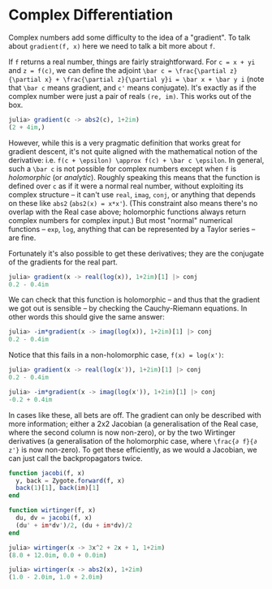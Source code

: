 # Complex Differentiation

Complex numbers add some difficulty to the idea of a "gradient". To talk about `gradient(f, x)` here we need to talk a bit more about `f`.

If `f` returns a real number, things are fairly straightforward. For ``c = x + yi`` and  ``z = f(c)``, we can define the adjoint ``\bar c = \frac{\partial z}{\partial x} + \frac{\partial z}{\partial y}i = \bar x + \bar y i`` (note that ``\bar c`` means gradient, and ``c'`` means conjugate). It's exactly as if the complex number were just a pair of reals `(re, im)`. This works out of the box.

```julia
julia> gradient(c -> abs2(c), 1+2im)
(2 + 4im,)
```

However, while this is a very pragmatic definition that works great for gradient descent, it's not quite aligned with the mathematical notion of the derivative: i.e. ``f(c + \epsilon) \approx f(c) + \bar c \epsilon``. In general, such a ``\bar c`` is not possible for complex numbers except when `f` is *holomorphic* (or *analytic*). Roughly speaking this means that the function is defined over `c` as if it were a normal real number, without exploiting its complex structure – it can't use `real`, `imag`, `conj`, or anything that depends on these like `abs2` (`abs2(x) = x*x'`). (This constraint also means there's no overlap with the Real case above; holomorphic functions always return complex numbers for complex input.) But most "normal" numerical functions – `exp`, `log`, anything that can be represented by a Taylor series – are fine.

Fortunately it's also possible to get these derivatives; they are the conjugate of the gradients for the real part.

```julia
julia> gradient(x -> real(log(x)), 1+2im)[1] |> conj
0.2 - 0.4im
```

We can check that this function is holomorphic – and thus that the gradient we got out is sensible – by checking the Cauchy-Riemann equations. In other words this should give the same answer:

```julia
julia> -im*gradient(x -> imag(log(x)), 1+2im)[1] |> conj
0.2 - 0.4im
```

Notice that this fails in a non-holomorphic case, `f(x) = log(x')`:

```julia
julia> gradient(x -> real(log(x')), 1+2im)[1] |> conj
0.2 - 0.4im

julia> -im*gradient(x -> imag(log(x')), 1+2im)[1] |> conj
-0.2 + 0.4im
```

In cases like these, all bets are off. The gradient can only be described with more information; either a 2x2 Jacobian (a generalisation of the Real case, where the second column is now non-zero), or by the two Wirtinger derivatives (a generalisation of the holomorphic case, where ``\frac{∂ f}{∂ z'}`` is now non-zero). To get these efficiently, as we would a Jacobian, we can just call the backpropagators twice.

```julia
function jacobi(f, x)
  y, back = Zygote.forward(f, x)
  back(1)[1], back(im)[1]
end

function wirtinger(f, x)
  du, dv = jacobi(f, x)
  (du' + im*dv')/2, (du + im*dv)/2
end
```

```julia
julia> wirtinger(x -> 3x^2 + 2x + 1, 1+2im)
(8.0 + 12.0im, 0.0 + 0.0im)

julia> wirtinger(x -> abs2(x), 1+2im)
(1.0 - 2.0im, 1.0 + 2.0im)
```
